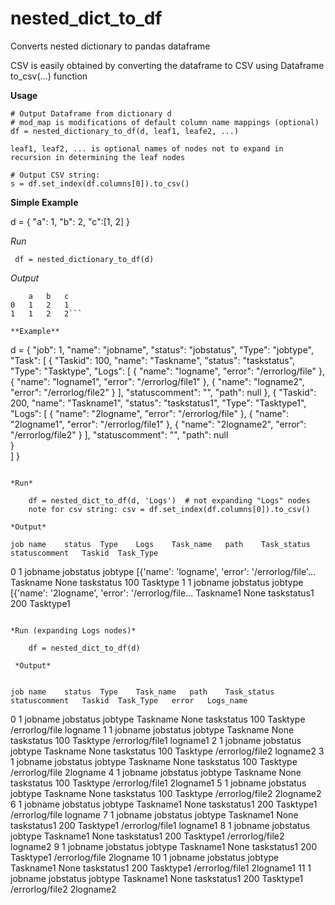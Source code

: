 # nested_dict_to_df
Converts nested dictionary to pandas dataframe

CSV is easily obtained by converting the dataframe to CSV using Dataframe to_csv(...) function

**Usage**

    # Output Dataframe from dictionary d
    # mod_map is modifications of default column name mappings (optional)
    df = nested_dictionary_to_df(d, leaf1, leafe2, ...)

    leaf1, leaf2, ... is optional names of nodes not to expand in recursion in determining the leaf nodes
    
    # Output CSV string:
    s = df.set_index(df.columns[0]).to_csv()

**Simple Example**

d = {
    "a": 1,
    "b": 2,
    "c":[1, 2]
}

*Run*

     df = nested_dictionary_to_df(d)
     
*Output*

```
	a	b	c
0	1	2	1
1	1	2	2```

**Example**
```
d = {
            "job": 1,
            "name": "jobname",
            "status": "jobstatus",
            "Type": "jobtype",
            "Task": [
              {
                "Taskid": 100,
                "name": "Taskname",
                "status": "taskstatus",
                "Type": "Tasktype",
                "Logs": [
                  {
                    "name": "logname",
                    "error": "/errorlog/file"
                  },
                  {
                    "name": "logname1",
                    "error": "/errorlog/file1"
                  },
                  {
                    "name": "logname2",
                    "error": "/errorlog/file2"
                  }
                ],
              "statuscomment": "",
              "path": null
              },
              {
                "Taskid": 200,
                "name": "Taskname1",
                "status": "taskstatus1",
                "Type": "Tasktype1",
                "Logs": [
                  {
                    "name": "2logname",
                    "error": "/errorlog/file"
                  },
                  {
                    "name": "2logname1",
                    "error": "/errorlog/file1"
                  },
                  {
                    "name": "2logname2",
                    "error": "/errorlog/file2"
                  }
                ],
              "statuscomment": "",
              "path": null                
              }              
            ]
}
```

*Run*

    df = nested_dict_to_df(d, 'Logs')  # not expanding "Logs" nodes
    note for csv string: csv = df.set_index(df.columns[0]).to_csv()
    
*Output*

```
	job	name	status	Type	Logs	Task_name	path	Task_status	statuscomment	Taskid	Task_Type
0	1	jobname	jobstatus	jobtype	[{'name': 'logname', 'error': '/errorlog/file'...	Taskname	None	taskstatus		100	Tasktype
1	1	jobname	jobstatus	jobtype	[{'name': '2logname', 'error': '/errorlog/file...	Taskname1	None	taskstatus1		200	Tasktype1
```

*Run (expanding Logs nodes)*

    df = nested_dict_to_df(d)
    
 *Output*
 
 ```
 	job	name	status	Type	Task_name	path	Task_status	statuscomment	Taskid	Task_Type	error	Logs_name
0	1	jobname	jobstatus	jobtype	Taskname	None	taskstatus		100	Tasktype	/errorlog/file	logname
1	1	jobname	jobstatus	jobtype	Taskname	None	taskstatus		100	Tasktype	/errorlog/file1	logname1
2	1	jobname	jobstatus	jobtype	Taskname	None	taskstatus		100	Tasktype	/errorlog/file2	logname2
3	1	jobname	jobstatus	jobtype	Taskname	None	taskstatus		100	Tasktype	/errorlog/file	2logname
4	1	jobname	jobstatus	jobtype	Taskname	None	taskstatus		100	Tasktype	/errorlog/file1	2logname1
5	1	jobname	jobstatus	jobtype	Taskname	None	taskstatus		100	Tasktype	/errorlog/file2	2logname2
6	1	jobname	jobstatus	jobtype	Taskname1	None	taskstatus1		200	Tasktype1	/errorlog/file	logname
7	1	jobname	jobstatus	jobtype	Taskname1	None	taskstatus1		200	Tasktype1	/errorlog/file1	logname1
8	1	jobname	jobstatus	jobtype	Taskname1	None	taskstatus1		200	Tasktype1	/errorlog/file2	logname2
9	1	jobname	jobstatus	jobtype	Taskname1	None	taskstatus1		200	Tasktype1	/errorlog/file	2logname
10	1	jobname	jobstatus	jobtype	Taskname1	None	taskstatus1		200	Tasktype1	/errorlog/file1	2logname1
11	1	jobname	jobstatus	jobtype	Taskname1	None	taskstatus1		200	Tasktype1	/errorlog/file2	2logname2
```
